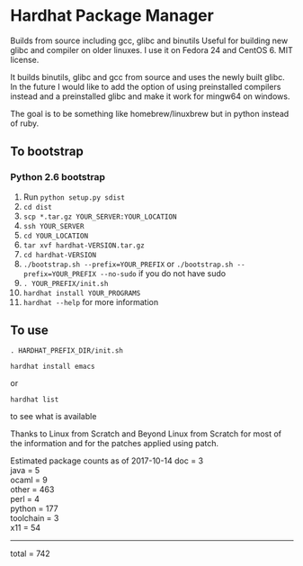 # Hardhat Package Manager
Builds from source including gcc, glibc and binutils
Useful for building new glibc and compiler on older linuxes.
I use it on Fedora 24 and CentOS 6. MIT license.

It builds binutils, glibc and gcc from source and uses the newly
built glibc. In the future I would like to add the option of using
preinstalled compilers instead and a preinstalled glibc and make
it work for mingw64 on windows.

The goal is to be something like homebrew/linuxbrew but in python
instead of ruby.

## To bootstrap

### Python 2.6 bootstrap
1. Run `python setup.py sdist`
2. `cd dist`
3. `scp *.tar.gz YOUR_SERVER:YOUR_LOCATION`
4. `ssh YOUR_SERVER`
5. `cd YOUR_LOCATION`
6. `tar xvf hardhat-VERSION.tar.gz`
7. `cd hardhat-VERSION`
8. `./bootstrap.sh --prefix=YOUR_PREFIX` or `./bootstrap.sh --prefix=YOUR_PREFIX --no-sudo` if you do not have sudo
9. `. YOUR_PREFIX/init.sh`
10. `hardhat install YOUR_PROGRAMS`
11. `hardhat --help` for more information

## To use
`. HARDHAT_PREFIX_DIR/init.sh`

`hardhat install emacs`

or

`hardhat list`

to see what is available

Thanks to Linux from Scratch and Beyond Linux from Scratch for most
of the information and for the patches applied using patch.

Estimated package counts as of 2017-10-14
doc       = 3  
java      = 5  
ocaml     = 9  
other     = 463  
perl      = 4  
python    = 177  
toolchain = 3  
x11       = 54

----------------  
total     = 742  
